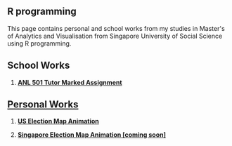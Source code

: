 ## R programming 

This page contains personal and school works from my studies in Master's of Analytics and Visualisation from Singapore University of Social Science using R programming.


## School Works

1. <a  style="font-weight:bold" href="https://wei-kiat-tan.github.io/R-Programming/Tutor-Marked-Assignment/"> ANL 501 Tutor Marked Assignment



## Personal Works

1. <a  style="font-weight:bold" href="https://wei-kiat-tan.github.io/R-Programming/Personal-Works/US-Map-animation/">US Election Map Animation

2. <a  style="font-weight:bold" href=""> Singapore Election Map Animation [coming soon]


